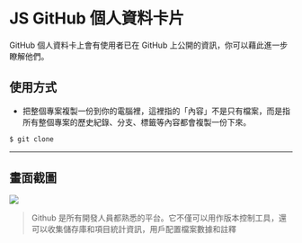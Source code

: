 # JS GitHub 個人資料卡片

GitHub 個人資料卡上會有使用者已在 GitHub 上公開的資訊，你可以藉此進一步瞭解他們。

## 使用方式
- 把整個專案複製一份到你的電腦裡，這裡指的「內容」不是只有檔案，而是指所有整個專案的歷史紀錄、分支、標籤等內容都會複製一份下來。
```sh
$ git clone
```

----

## 畫面截圖
![](https://i.imgur.com/UYpu9Cb.png)
> Github 是所有開發人員都熟悉的平台。它不僅可以用作版本控制工具，還可以收集儲存庫和項目統計資訊，用戶配置檔案數據和註釋
